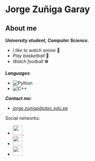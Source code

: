 # Jorge Zuñiga Garay
## About me
***University student, Computer Science.***
- *I like to watch anime* 🗾
- *Play basketball* 🏀
- *Watch football* ⚽ 

***Languages***:
- ![Python](https://img.shields.io/badge/python-3670A0?style=for-the-badge&logo=python&logoColor=ffdd54)
- ![C++](https://img.shields.io/badge/c++-%2300599C.svg?style=for-the-badge&logo=c%2B%2B&logoColor=white)

***Contact me:***
- *jorge.zuniga@utec.edu.pe*

Social networks:
- <a href="https://www.linkedin.com/in/jorge-raul-zu%C3%B1iga-garay-b798611b5/"><img height="30" src="https://github.com/anirudhbelwadi/anirudhbelwadi/blob/master/images/linkedin.png">
  </a>&nbsp;&nbsp;
- <a href="https://www.instagram.com/jr_zg/"><img height="30" src="https://github.com/anirudhbelwadi/anirudhbelwadi/blob/master/images/insta.png"></a>&nbsp;&nbsp;
- <a href="https://web.facebook.com/profile.php?id=100055317521785"><img height="30" src="https://github.com/anirudhbelwadi/anirudhbelwadi/blob/master/images/facebook.png"></a>&nbsp;&nbsp;

<!--
**Hatchimba/Hatchimba** is a ✨ _special_ ✨ repository because its `README.md` (this file) appears on your GitHub profile.

Here are some ideas to get you started:

- 🔭 I’m currently working on ...
- 🌱 I’m currently learning ...
- 👯 I’m looking to collaborate on ...
- 🤔 I’m looking for help with ...
- 💬 Ask me about ...
- 📫 How to reach me: ...
- 😄 Pronouns: ...
- ⚡ Fun fact: ...
-->
